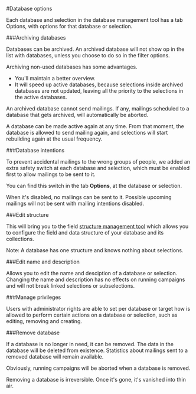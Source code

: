 #Database options

Each database and selection in the database management tool has a tab Options, with 
options for that database or selection. 

###Archiving databases

Databases can be archived. An archived database will not show op in the list with databases, unless you 
choose to do so in the filter options. 

Archiving non-used databases has some advantages. 

* You'll maintain a better overview. 
* It will speed up active databases, because selections inside archived databases are not 
updated, leaving all the priority to the selections in the active databases. 

An archived database cannot send mailings. If any, mailings scheduled to a database that gets archived, will automatically be aborted. 

A database can be made active again at any time. From that moment, the database is allowed to send mailing again, 
and selections will start rebuilding again at the usual frequency.

###Database intentions

To prevent accidental mailings to the wrong groups of people, we added an extra safety switch at each database 
and selection, which must be enabled first to allow mailings to be sent to it.

You can find this switch in the tab **Options**, at the database or selection. 

When it's disabled, no mailings can be sent to it. Possible upcoming mailings will not be sent
with mailing intentions disabled. 

###Edit structure

This will bring you to the field [structure management tool](database-field-structure) which allows 
you to configure the field and data structure of your database and its collections.

Note: A database has one structure and knows nothing about selections. 

###Edit name and description

Allows you to edit the name and desciption of a database or selection. Changing the name and description 
has no effects on running campaigns and will not break linked selections or subselections. 

###Manage privileges

Users with administrator rights are able to set per database or target how is allowed 
to perform certain actions on a database or selection, such as editing, removing and creating. 

###Remove database

If a database is no longer in need, it can be removed. The data in the database will be 
deleted from existence. Statistics about mailings sent to a removed database will remain available. 

Obviously, running campaigns will be aborted when a database is removed. 

Removing a database is irreversible. Once it's gone, it's vanished into thin air.   